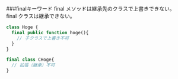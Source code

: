 ###finalキーワード
final メソッドは継承先のクラスで上書きできない。  
final クラスは継承できない。  

```php
class Hoge {
  final public function hoge(){
    // 子クラスで上書き不可
  }
}

final class CHoge{
  // 拡張（継承）不可  
}
```